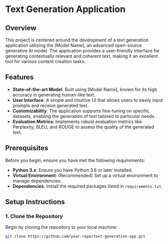 # Text Generation Application

## Overview
This project is centered around the development of a text generation application utilizing the [Model Name], an advanced open-source generative AI model. The application provides a user-friendly interface for generating contextually relevant and coherent text, making it an excellent tool for various content creation tasks.

## Features
- **State-of-the-art Model**: Built using [Model Name], known for its high accuracy in generating human-like text.
- **User Interface**: A simple and intuitive UI that allows users to easily input prompts and receive generated text.
- **Customizability**: The application supports fine-tuning on specific datasets, enabling the generation of text tailored to particular needs.
- **Evaluation Metrics**: Implements robust evaluation metrics like Perplexity, BLEU, and ROUGE to assess the quality of the generated text.

## Prerequisites
Before you begin, ensure you have met the following requirements:
- **Python 3.x**: Ensure you have Python 3.6 or later installed.
- **Virtual Environment**: (Recommended) Set up a virtual environment to manage dependencies.
- **Dependencies**: Install the required packages listed in `requirements.txt`.

## Setup Instructions

### 1. Clone the Repository
Begin by cloning the repository to your local machine:

```bash
git clone https://github.com/your-repo/text-generation-app.git
